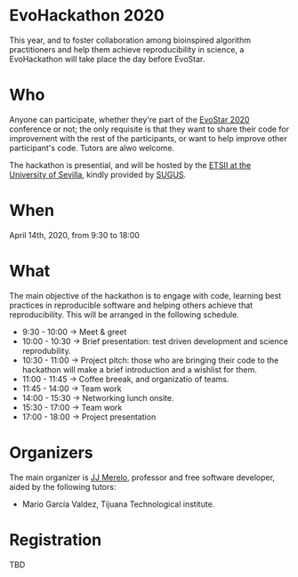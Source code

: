 # EvoHackathon 2020


This year, and to foster collaboration among bioinspired algorithm practitioners and help them achieve reproducibility in science, a EvoHackathon will take place the day before EvoStar.

# Who

Anyone can participate, whether they're part of the [EvoStar 2020](http://www.evostar.org/2020/) conference or not; the only requisite is that they want to share their code for improvement with the rest of the participants, or want to help improve other participant's code. Tutors are alwo welcome.

The hackathon is presential, and will be hosted by the [ETSII at the University of Sevilla](https://www.informatica.us.es/), kindly provided by [SUGUS](https://sugus.eii.us.es/).

# When

April 14th, 2020, from 9:30 to 18:00

# What

The main objective of the hackathon is to engage with code, learning best practices in reproducible software and helping others achieve that reproducibility. This will be arranged in the following schedule.

* 9:30 - 10:00 → Meet & greet
* 10:00 - 10:30 → Brief presentation: test driven development and science reprodubility.
* 10:30 - 11:00 → Project pitch: those who are bringing their code to the hackathon will make a brief introduction and a wishlist for them.
* 11:00 - 11:45 → Coffee breeak, and organizatio of teams.
* 11:45 - 14:00 → Team work
* 14:00 - 15:30 → Networking lunch onsite.
* 15:30 - 17:00 → Team work
* 17:00 - 18:00 → Project presentation

# Organizers

The main organizer is [JJ Merelo](https://github.com/JJ), professor and free software developer, aided by the following tutors:

* Mario García Valdez, Tijuana Technological institute.

# Registration

TBD
